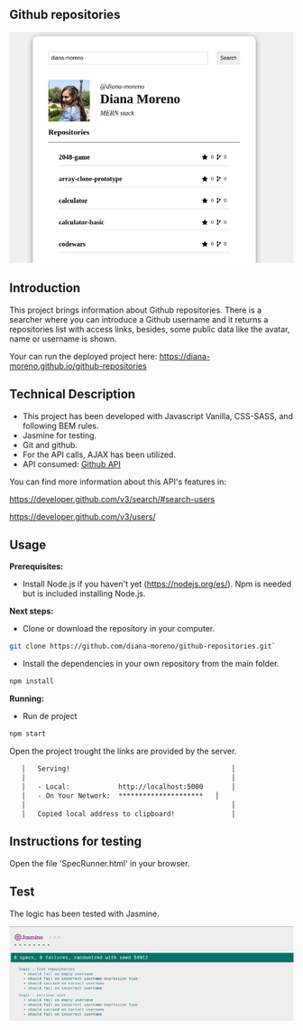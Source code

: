 ## Github repositories

![github repositories](./images/github-repositories.png)

## Introduction

This project brings information about Github repositories.
There is a searcher where you can introduce a Github username and it returns a repositories list with access links, besides, some public data like the avatar, name or username is shown.

Your can run the deployed project here: https://diana-moreno.github.io/github-repositories

## Technical Description

- This project has been developed with Javascript Vanilla, CSS-SASS, and following BEM rules.
- Jasmine for testing.
- Git and github.
- For the API calls, AJAX has been utilized.
- API consumed: [Github API](https://developer.github.com/v3/)

You can find more information about this API's features in:

https://developer.github.com/v3/search/#search-users

https://developer.github.com/v3/users/

## Usage

**Prerequisites:**

- Install Node.js if you haven't yet (https://nodejs.org/es/). Npm is needed but is included installing Node.js.

**Next steps:**

- Clone or download the repository in your computer.

```bash
git clone https://github.com/diana-moreno/github-repositories.git`
```
- Install the dependencies in your own repository from the main folder.

```bash
npm install
```

**Running:**

- Run de project
```bash
npm start
```

Open the project trought the links are provided by the server.

```
   │   Serving!                                        │
   │                                                   │
   │   - Local:            http://localhost:5000       │
   │   - On Your Network:  *********************   │
   │                                                   │
   │   Copied local address to clipboard!              │
```

## Instructions for testing

Open the file 'SpecRunner.html' in your browser.

## Test

The logic has been tested with Jasmine.

![jasmine test](./images/test-jasmine.png)